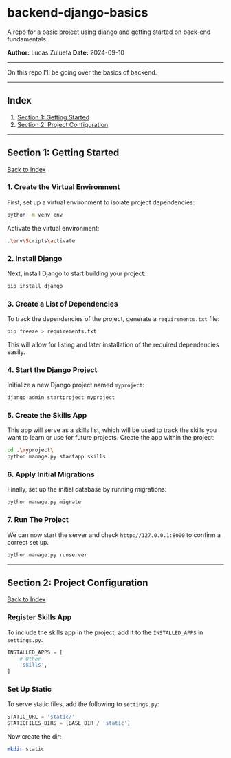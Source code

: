 # backend-django-basics
A repo for a basic project using django and getting started on back-end fundamentals.

**Author:** Lucas Zulueta
**Date:** 2024-09-10

---

On this repo I'll be going over the basics of backend.

---

## Index

1. [Section 1: Getting Started](#section-1-getting-started)
2. [Section 2: Project Configuration](#section-2-project-configuration)

---

## Section 1: Getting Started

[Back to Index](#index)

### 1. Create the Virtual Environment
First, set up a virtual environment to isolate project dependencies:
```bash
python -m venv env
```
Activate the virtual environment:
```bash
.\env\Scripts\activate
```

### 2. Install Django
Next, install Django to start building your project:
```bash
pip install django
```

### 3. Create a List of Dependencies
To track the dependencies of the project, generate a `requirements.txt` file:
```bash
pip freeze > requirements.txt
```
This will allow for listing and later installation of the required dependencies easily.

### 4. Start the Django Project
Initialize a new Django project named `myproject`:
```bash
django-admin startproject myproject
```

### 5. Create the Skills App
This app will serve as a skills list, which will be used to track the skills you want to learn or use for future projects. Create the app within the project:
```bash
cd .\myproject\
python manage.py startapp skills
```

### 6. Apply Initial Migrations
Finally, set up the initial database by running migrations:
```bash
python manage.py migrate
```

### 7. Run The Project
We can now start the server and check `http://127.0.0.1:8000` to confirm a correct set up.
```bash
python manage.py runserver
```

---

## Section 2: Project Configuration

[Back to Index](#index)

### Register Skills App
To include the skills app in the project, add it to the `INSTALLED_APPS` in `settings.py`.
``` py
INSTALLED_APPS = [
    # Other
    'skills',
]
```

### Set Up Static
To serve static files, add the following to `settings.py`:
``` py
STATIC_URL = 'static/'
STATICFILES_DIRS = [BASE_DIR / 'static']
```
Now create the dir:
``` bash
mkdir static
```